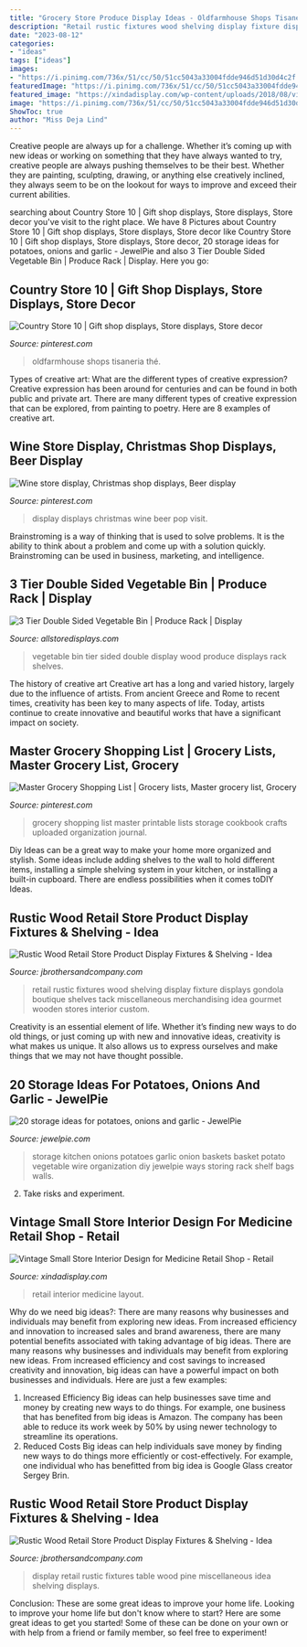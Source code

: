 ```yaml
---
title: "Grocery Store Produce Display Ideas - Oldfarmhouse Shops Tisaneria Thé"
description: "Retail rustic fixtures wood shelving display fixture displays gondola boutique shelves tack miscellaneous merchandising idea gourmet wooden stores interior custom"
date: "2023-08-12"
categories:
- "ideas"
tags: ["ideas"]
images:
- "https://i.pinimg.com/736x/51/cc/50/51cc5043a33004fdde946d51d30d4c2f.jpg"
featuredImage: "https://i.pinimg.com/736x/51/cc/50/51cc5043a33004fdde946d51d30d4c2f.jpg"
featured_image: "https://xindadisplay.com/wp-content/uploads/2018/08/vintage-small-store-interior-design-medicine-retail-shop-018-4.jpg"
image: "https://i.pinimg.com/736x/51/cc/50/51cc5043a33004fdde946d51d30d4c2f.jpg"
ShowToc: true
author: "Miss Deja Lind"
---
```



Creative people are always up for a challenge. Whether it’s coming up with new ideas or working on something that they have always wanted to try, creative people are always pushing themselves to be their best. Whether they are painting, sculpting, drawing, or anything else creatively inclined, they always seem to be on the lookout for ways to improve and exceed their current abilities.

	

		
searching about Country Store 10 | Gift shop displays, Store displays, Store decor you've visit to the right place. We have 8 Pictures about Country Store 10 | Gift shop displays, Store displays, Store decor like Country Store 10 | Gift shop displays, Store displays, Store decor, 20 storage ideas for potatoes, onions and garlic - JewelPie and also 3 Tier Double Sided Vegetable Bin | Produce Rack | Display. Here you go:
		
    
## Country Store 10 | Gift Shop Displays, Store Displays, Store Decor

<img loading=lazy src="https://i.pinimg.com/736x/de/ce/aa/deceaaecc2818320aac67ea94498d230.jpg" onerror="this.onerror=null;this.src='https://tse1.mm.bing.net/th?id=OIP.4Kkl7tt3AhXReoZtAdXT7QHaJP&amp;pid=15.1';" alt="Country Store 10 | Gift shop displays, Store displays, Store decor">

_Source: pinterest.com_

>oldfarmhouse shops tisaneria thé. 

	

Types of creative art: What are the different types of creative expression?
Creative expression has been around for centuries and can be found in both public and private art. There are many different types of creative expression that can be explored, from painting to poetry. Here are 8 examples of creative art.

    
## Wine Store Display, Christmas Shop Displays, Beer Display

<img loading=lazy src="https://i.pinimg.com/736x/51/cc/50/51cc5043a33004fdde946d51d30d4c2f.jpg" onerror="this.onerror=null;this.src='https://tse1.mm.bing.net/th?id=OIP.JHyKO9EG1swGEfy82hFMAwHaJQ&amp;pid=15.1';" alt="Wine store display, Christmas shop displays, Beer display">

_Source: pinterest.com_

>display displays christmas wine beer pop visit. 

	

Brainstroming is a way of thinking that is used to solve problems. It is the ability to think about a problem and come up with a solution quickly. Brainstroming can be used in business, marketing, and intelligence.

    
## 3 Tier Double Sided Vegetable Bin | Produce Rack | Display

<img loading=lazy src="https://www.allstoredisplays.com/assets/images/3-tier-double-sided-vegetable-bin.jpg" onerror="this.onerror=null;this.src='https://tse4.mm.bing.net/th?id=OIP.ry2_YFJZaHScjdUI-57rBwAAAA&amp;pid=15.1';" alt="3 Tier Double Sided Vegetable Bin | Produce Rack | Display">

_Source: allstoredisplays.com_

>vegetable bin tier sided double display wood produce displays rack shelves. 

	

The history of creative art
Creative art has a long and varied history, largely due to the influence of artists. From ancient Greece and Rome to recent times, creativity has been key to many aspects of life. Today, artists continue to create innovative and beautiful works that have a significant impact on society.

    
## Master Grocery Shopping List | Grocery Lists, Master Grocery List, Grocery

<img loading=lazy src="https://i.pinimg.com/736x/93/bd/6f/93bd6f3f3619ea42237da2048fe3d959--paperwork-organization-organization-ideas.jpg" onerror="this.onerror=null;this.src='https://tse2.mm.bing.net/th?id=OIP.YGBNTnlq8LcwzyhvsVl_zgHaLn&amp;pid=15.1';" alt="Master Grocery Shopping List | Grocery lists, Master grocery list, Grocery">

_Source: pinterest.com_

>grocery shopping list master printable lists storage cookbook crafts uploaded organization journal. 

	

Diy Ideas can be a great way to make your home more organized and stylish. Some ideas include adding shelves to the wall to hold different items, installing a simple shelving system in your kitchen, or installing a built-in cupboard. There are endless possibilities when it comes toDIY Ideas.

    
## Rustic Wood Retail Store Product Display Fixtures &amp; Shelving - Idea

<img loading=lazy src="http://jbrothersandcompany.com/yahoo_site_admin/assets/images/gourmet-rustic-wood-store-fixture-gondola-ideas-retail.45150417_large.jpg" onerror="this.onerror=null;this.src='https://tse1.mm.bing.net/th?id=OIP.i1RUi--mVIwSev61y2kPIAHaJ4&amp;pid=15.1';" alt="Rustic Wood Retail Store Product Display Fixtures &amp; Shelving - Idea">

_Source: jbrothersandcompany.com_

>retail rustic fixtures wood shelving display fixture displays gondola boutique shelves tack miscellaneous merchandising idea gourmet wooden stores interior custom. 

	

Creativity is an essential element of life. Whether it’s finding new ways to do old things, or just coming up with new and innovative ideas, creativity is what makes us unique. It also allows us to express ourselves and make things that we may not have thought possible.

    
## 20 Storage Ideas For Potatoes, Onions And Garlic - JewelPie

<img loading=lazy src="https://jewelpie.com/wp-content/uploads/2013/02/potatoesonionsgarlicstorage2.jpg" onerror="this.onerror=null;this.src='https://tse1.mm.bing.net/th?id=OIP.J9rjglIUUFHY_4nmwD9hWAHaJ4&amp;pid=15.1';" alt="20 storage ideas for potatoes, onions and garlic - JewelPie">

_Source: jewelpie.com_

>storage kitchen onions potatoes garlic onion baskets basket potato vegetable wire organization diy jewelpie ways storing rack shelf bags walls. 

	

2. Take risks and experiment.

    
## Vintage Small Store Interior Design For Medicine Retail Shop - Retail

<img loading=lazy src="https://xindadisplay.com/wp-content/uploads/2018/08/vintage-small-store-interior-design-medicine-retail-shop-018-4.jpg" onerror="this.onerror=null;this.src='https://tse2.mm.bing.net/th?id=OIP.ZDHlfNXtdZZQUk_y2sHt-AHaKK&amp;pid=15.1';" alt="Vintage Small Store Interior Design for Medicine Retail Shop - Retail">

_Source: xindadisplay.com_

>retail interior medicine layout. 

	

Why do we need big ideas?: There are many reasons why businesses and individuals may benefit from exploring new ideas. From increased efficiency and innovation to increased sales and brand awareness, there are many potential benefits associated with taking advantage of big ideas.
There are many reasons why businesses and individuals may benefit from exploring new ideas. From increased efficiency and cost savings to increased creativity and innovation, big ideas can have a powerful impact on both businesses and individuals. Here are just a few examples:
1. Increased Efficiency
Big ideas can help businesses save time and money by creating new ways to do things. For example, one business that has benefited from big ideas is Amazon. The company has been able to reduce its work week by 50% by using newer technology to streamline its operations.
2. Reduced Costs
Big ideas can help individuals save money by finding new ways to do things more efficiently or cost-effectively. For example, one individual who has benefitted from big idea is Google Glass creator Sergey Brin.

    
## Rustic Wood Retail Store Product Display Fixtures &amp; Shelving - Idea

<img loading=lazy src="http://jbrothersandcompany.com/yahoo_site_admin/assets/images/rustic-wood-pine-board-display-table-X-sides.45151425_large.jpg" onerror="this.onerror=null;this.src='https://tse4.mm.bing.net/th?id=OIP.jXlOKOBCLymODrSXh3N1pQHaGU&amp;pid=15.1';" alt="Rustic Wood Retail Store Product Display Fixtures &amp; Shelving - Idea">

_Source: jbrothersandcompany.com_

>display retail rustic fixtures table wood pine miscellaneous idea shelving displays. 

	

Conclusion: These are some great ideas to improve your home life.
Looking to improve your home life but don't know where to start? Here are some great ideas to get you started! Some of these can be done on your own or with help from a friend or family member, so feel free to experiment!

